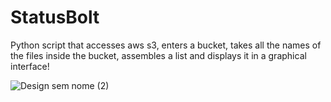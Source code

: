 # StatusBolt
Python script that accesses aws s3, enters a bucket, takes all the names of the files inside the bucket, assembles a list and displays it in a graphical interface!










![Design sem nome (2)](https://user-images.githubusercontent.com/116030785/236908715-a7481f65-64e2-41ed-9b91-2d0b8f52aea8.png)

